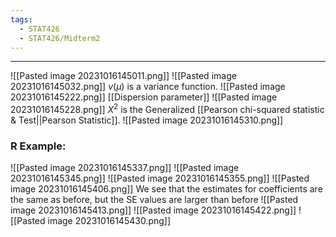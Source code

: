 ```yaml
---
tags:
  - STAT426
  - STAT426/Midterm2
---
```

---
![[Pasted image 20231016145011.png]]
![[Pasted image 20231016145032.png]]
$v(\mu)$ is a variance function.
![[Pasted image 20231016145222.png]]
[[Dispersion parameter]]
![[Pasted image 20231016145228.png]]
$X^2$ is the Generalized [[Pearson chi-squared statistic & Test||Pearson Statistic]].
![[Pasted image 20231016145310.png]]

### R Example:
![[Pasted image 20231016145337.png]]
![[Pasted image 20231016145345.png]]
![[Pasted image 20231016145355.png]]
![[Pasted image 20231016145406.png]]
We see that the estimates for coefficients are the same as before, but the SE values are larger than before
![[Pasted image 20231016145413.png]]
![[Pasted image 20231016145422.png]]
![[Pasted image 20231016145430.png]]
